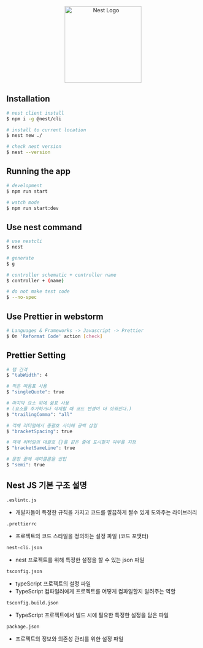 <p align="center">
  <a href="http://nestjs.com/" target="blank"><img src="https://nestjs.com/img/logo-small.svg" width="200" alt="Nest Logo" /></a>
</p>

[circleci-image]: https://img.shields.io/circleci/build/github/nestjs/nest/master?token=abc123def456
[circleci-url]: https://circleci.com/gh/nestjs/nest



## Installation

```bash
# nest client install
$ npm i -g @nest/cli

# install to current location
$ nest new ./

# check nest version
$ nest --version
```

## Running the app

```bash
# development
$ npm run start

# watch mode
$ npm run start:dev
```

## Use nest command
```bash
# use nestcli
$ nest

# generate
$ g

# controller schematic + controller name
$ controller + (name)

# do not make test code 
$ --no-spec
```

## Use Prettier in webstorm
```bash
# Languages & Frameworks -> Javascript -> Prettier
$ On 'Reformat Code' action [check]
```

## Prettier Setting
```bash
# 탭 간격
$ "tabWidth": 4

# 작은 따옴표 사용
$ "singleQuote": true

# 마지막 요소 뒤에 쉼표 사용
# (요소를 추가하거나 삭제할 때 코드 변경이 더 쉬워진다.)
$ "trailingComma": "all"

# 객체 리터럴에서 중괄호 사이에 공백 삽입
$ "bracketSpacing": true

# 객체 리터럴의 대괄호 {}를 같은 줄에 표시할지 여부를 지정
$ "bracketSameLine": true

# 문장 끝에 세미콜론을 삽입
$ "semi": true
```

## Nest JS 기본 구조 설명
`.eslintc.js`
- 개발자들이 특정한 규칙을 가지고 코드를 깔끔하게 짤수 있게 도와주는 라이브러리

`.prettierrc`
- 프로젝트의 코드 스타일을 정의하는 설정 파일 (코드 포맷터)

`nest-cli.json`
- nest 프로젝트를 위해 특정한 설정을 할 수 있는 json 파일

`tsconfig.json`
- typeScript 프로젝트의 설정 파일
- TypeScript 컴파일러에게 프로젝트를 어떻게 컴파일할지 알려주는 역할

`tsconfig.build.json`
- TypeScript 프로젝트에서 빌드 시에 필요한 특정한 설정을 담은 파일

`package.json`
- 프로젝트의 정보와 의존성 관리를 위한 설정 파일